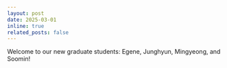 ```yaml
---
layout: post
date: 2025-03-01
inline: true
related_posts: false
---
```


Welcome to our new graduate students: Egene, Junghyun, Mingyeong, and Soomin!
